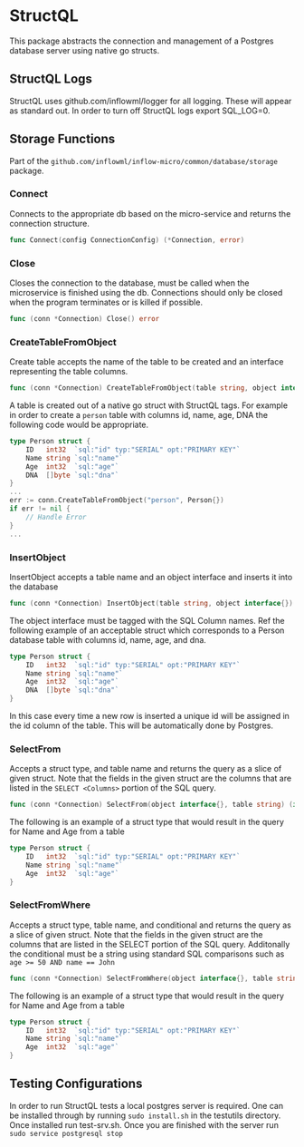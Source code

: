 # StructQL
This package abstracts the connection and management of a Postgres database server using native go structs.

## StructQL Logs
StructQL uses github.com/inflowml/logger for all logging. These will appear as standard out. In order to turn off StructQL logs export SQL_LOG=0.

## Storage Functions
Part of the `github.com/inflowml/inflow-micro/common/database/storage` package.
### Connect
Connects to the appropriate db based on the micro-service and returns the connection structure.
```go
func Connect(config ConnectionConfig) (*Connection, error)
```
### Close
Closes the connection to the database, must be called when the microservice is finished using the db. Connections should only be closed when the program terminates or is killed if possible.
```go
func (conn *Connection) Close() error
```
### CreateTableFromObject
Create table accepts the name of the table to be created and an interface representing the table columns.
```go
func (conn *Connection) CreateTableFromObject(table string, object interface{}) error {
```
A table is created out of a native go struct with StructQL tags. For example in order to create a `person` table with columns id, name, age, DNA the following code would be appropriate.
```go
type Person struct {
	ID   int32  `sql:"id" typ:"SERIAL" opt:"PRIMARY KEY"`
	Name string `sql:"name"`
	Age  int32  `sql:"age"`
	DNA  []byte `sql:"dna"`
}
...
err := conn.CreateTableFromObject("person", Person{})
if err != nil {
	// Handle Error
}
...
```
### InsertObject
InsertObject accepts a table name and an object interface and inserts it into the database
```go
func (conn *Connection) InsertObject(table string, object interface{}) error
```
The object interface must be tagged with the SQL Column names. Ref the following example of an acceptable struct which corresponds to a Person database table with columns id, name, age, and dna.
```go
type Person struct {
	ID   int32  `sql:"id" typ:"SERIAL" opt:"PRIMARY KEY"`
	Name string `sql:"name"`
	Age  int32  `sql:"age"`
	DNA  []byte `sql:"dna"`
}
```
In this case every time a new row is inserted a unique id will be assigned in the id column of the table. This will be automatically done by Postgres.
### SelectFrom
Accepts a struct type, and table name and returns the query as a slice of given struct. Note that the fields in the given struct are the columns that are listed in the `SELECT <Columns>` portion of the SQL query.
```go
func (conn *Connection) SelectFrom(object interface{}, table string) (interface{}, error) 
```
The following is an example of a struct type that would result in the query for Name and Age from a table
```go
type Person struct {
	ID   int32  `sql:"id" typ:"SERIAL" opt:"PRIMARY KEY"`
	Name string `sql:"name"`
	Age  int32  `sql:"age"`
}
```
### SelectFromWhere
Accepts a struct type, table name, and conditional and returns the query as a slice of given struct. Note that the fields in the given struct are the columns that are listed in the SELECT <Columns> portion of the SQL query. Additonally the conditional must be a string using standard SQL comparisons such as `age >= 50 AND name == John`
```go
func (conn *Connection) SelectFromWhere(object interface{}, table string, conditional string) (interface{}, error) 
```
The following is an example of a struct type that would result in the query for Name and Age from a table
```go
type Person struct {
	ID   int32  `sql:"id" typ:"SERIAL" opt:"PRIMARY KEY"`
	Name string `sql:"name"`
	Age  int32  `sql:"age"`
}
```

## Testing Configurations
In order to run StructQL tests a local postgres server is required. One can be installed through by running `sudo install.sh` in the testutils directory. Once installed run test-srv.sh. Once you are finished with the server run `sudo service postgresql stop`

